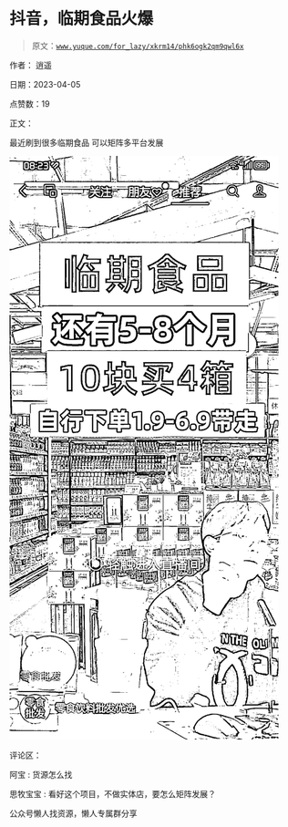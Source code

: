 # 抖音，临期食品火爆

> 原文：[`www.yuque.com/for_lazy/xkrm14/phk6ogk2qm9qwl6x`](https://www.yuque.com/for_lazy/xkrm14/phk6ogk2qm9qwl6x)

作者： 逍遥

日期：2023-04-05

点赞数：19

正文：

最近刷到很多临期食品 可以矩阵多平台发展

![](img/38154cd1267c9bfdab52bfe0d1b395c1.png)  

评论区：

阿宝 : 货源怎么找

思牧宝宝 : 看好这个项目，不做实体店，要怎么矩阵发展？

公众号懒人找资源，懒人专属群分享

